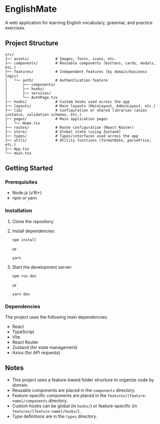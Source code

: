 # EnglishMate

A web application for learning English vocabulary, grammar, and practice exercises.

## Project Structure

```
src/
├── assets/            # Images, fonts, icons, etc.
├── components/        # Reusable components (buttons, cards, modals, etc.)
├── features/          # Independent features (by domain/business logic)
│   └── auth/          # Authentication feature
│       ├── components/
│       ├── hooks/
│       ├── services/
│       └── AuthPage.tsx
├── hooks/             # Custom hooks used across the app
├── layouts/           # Main layouts (MainLayout, AdminLayout, etc.)
├── lib/               # Configuration or shared libraries (axios instance, validation schemas, etc.)
├── pages/             # Main application pages
│   └── Home.tsx
├── routes/            # Route configuration (React Router)
├── store/             # Global state (using Zustand)
├── types/             # Types/interfaces used across the app
├── utils/             # Utility functions (formatDate, parsePrice, etc.)
├── App.tsx
└── main.tsx
```

## Getting Started

### Prerequisites

- Node.js (v16+)
- npm or yarn

### Installation

1. Clone the repository
2. Install dependencies:
   ```
   npm install
   ```
   or
   ```
   yarn
   ```

3. Start the development server:
   ```
   npm run dev
   ```
   or
   ```
   yarn dev
   ```

### Dependencies

The project uses the following main dependencies:

- React
- TypeScript
- Vite
- React Router
- Zustand (for state management)
- Axios (for API requests)

## Notes

- This project uses a feature-based folder structure to organize code by domain.
- Reusable components are placed in the `components` directory.
- Feature-specific components are placed in the `features/[feature-name]/components` directory.
- Custom hooks can be global (in `hooks/`) or feature-specific (in `features/[feature-name]/hooks/`).
- Type definitions are in the `types` directory.
